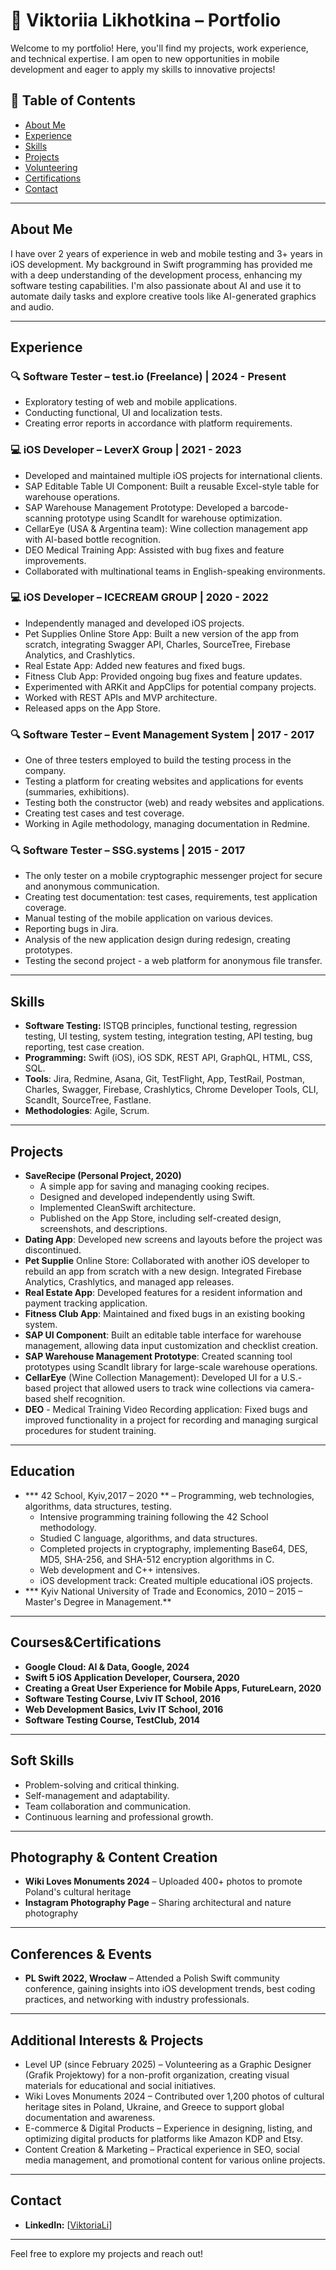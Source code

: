 # 📌 Viktoriia Likhotkina – Portfolio

Welcome to my portfolio! Here, you'll find my projects, work experience, and technical expertise. I am open to new opportunities in mobile development and eager to apply my skills to innovative projects!

## 📜 Table of Contents
- [About Me](#about-me)
- [Experience](#experience)
- [Skills](#skills)
- [Projects](#projects)
- [Volunteering](#volunteering)
- [Certifications](#certifications)
- [Contact](#contact)

---

## About Me
I have over 2 years of experience in web and mobile testing and 3+ years in iOS development. My background in Swift programming has provided me with a deep understanding of the development process, enhancing my software testing capabilities. I'm also passionate about AI and use it to automate daily tasks and explore creative tools like AI-generated graphics and audio.

---

## Experience
### 🔍 Software Tester – test.io (Freelance) | 2024 - Present
- Exploratory testing of web and mobile applications.
- Conducting functional, UI and localization tests.
- Creating error reports in accordance with platform requirements.

### 💻 iOS Developer – LeverX Group | 2021 - 2023
- Developed and maintained multiple iOS projects for international clients.
- SAP Editable Table UI Component: Built a reusable Excel-style table for warehouse operations.
- SAP Warehouse Management Prototype: Developed a barcode-scanning prototype using ScandIt for warehouse optimization.
- CellarEye (USA & Argentina team): Wine collection management app with AI-based bottle recognition.
- DEO Medical Training App: Assisted with bug fixes and feature improvements.
- Collaborated with multinational teams in English-speaking environments.

### 💻 iOS Developer – ICECREAM GROUP | 2020 - 2022
- Independently managed and developed iOS projects.
- Pet Supplies Online Store App: Built a new version of the app from scratch, integrating Swagger API, Charles, SourceTree, Firebase Analytics, and Crashlytics.
- Real Estate App: Added new features and fixed bugs.
- Fitness Club App: Provided ongoing bug fixes and feature updates.
- Experimented with ARKit and AppClips for potential company projects.
- Worked with REST APIs and MVP architecture.
- Released apps on the App Store.

### 🔍 Software Tester – Event Management System | 2017 - 2017
- One of three testers employed to build the testing process in the company.
- Testing a platform for creating websites and applications for events (summaries, exhibitions).
- Testing both the constructor (web) and ready websites and applications.
- Creating test cases and test coverage.
- Working in Agile methodology, managing documentation in Redmine.

### 🔍 Software Tester – SSG.systems | 2015 - 2017
- The only tester on a mobile cryptographic messenger project for secure and anonymous communication.
- Creating test documentation: test cases, requirements, test application coverage.
- Manual testing of the mobile application on various devices.
- Reporting bugs in Jira.
- Analysis of the new application design during redesign, creating prototypes.
- Testing the second project - a web platform for anonymous file transfer.

---

## Skills
- **Software Testing:** ISTQB principles, functional testing, regression testing, UI testing, system testing, integration testing, API testing, bug reporting, test case creation.
- **Programming:** Swift (iOS), iOS SDK, REST API, GraphQL, HTML, CSS, SQL.
- **Tools**: Jira, Redmine, Asana, Git, TestFlight, App, TestRail, Postman, Charles, Swagger, Firebase, Crashlytics, Chrome Developer Tools, CLI, ScandIt, SourceTree, Fastlane.
- **Methodologies**: Agile, Scrum.

---

## Projects
- **SaveRecipe (Personal Project, 2020)**
  * A simple app for saving and managing cooking recipes.
  * Designed and developed independently using Swift.
  * Implemented CleanSwift architecture.
  * Published on the App Store, including self-created design, screenshots, and descriptions.
- **Dating App**: Developed new screens and layouts before the project was discontinued.
- **Pet Supplie** Online Store: Collaborated with another iOS developer to rebuild an app from scratch with a new design. Integrated Firebase Analytics, Crashlytics, and managed app releases.
- **Real Estate App**: Developed features for a resident information and payment tracking application.
- **Fitness Club App**: Maintained and fixed bugs in an existing booking system.
- **SAP UI Component**: Built an editable table interface for warehouse management, allowing data input customization and checklist creation.
- **SAP Warehouse Management Prototype**: Created scanning tool prototypes using ScandIt library for large-scale warehouse operations.
- **CellarEye** (Wine Collection Management): Developed UI for a U.S.-based project that allowed users to track wine collections via camera-based shelf recognition.
- **DEO** - Medical Training Video Recording application: Fixed bugs and improved functionality in a project for recording and managing surgical procedures for student training.

---

## Education
- *** 42 School, Kyiv,2017 – 2020 ** – Programming, web technologies, algorithms, data structures, testing.
  * Intensive programming training following the 42 School methodology.
  * Studied C language, algorithms, and data structures.
  * Completed projects in cryptography, implementing Base64, DES, MD5, SHA-256, and SHA-512 encryption algorithms in C.
  * Web development and C++ intensives.
  * iOS development track: Created multiple educational iOS projects.
- *** Kyiv National University of Trade and Economics, 2010 – 2015 – Master's Degree in Management.**

---

## Courses&Certifications
- **Google Cloud: AI & Data, Google, 2024**
- **Swift 5 iOS Application Developer, Coursera, 2020**
- **Creating a Great User Experience for Mobile Apps, FutureLearn, 2020**
- **Software Testing Course, Lviv IT School, 2016**
- **Web Development Basics, Lviv IT School, 2016**
- **Software Testing Course, TestClub, 2014**

---

## Soft Skills
- Problem-solving and critical thinking.
- Self-management and adaptability.
- Team collaboration and communication.
- Continuous learning and professional growth.

---

## Photography & Content Creation
- **Wiki Loves Monuments 2024** – Uploaded 400+ photos to promote Poland's cultural heritage
- **Instagram Photography Page** – Sharing architectural and nature photography

---

##  Conferences & Events
- **PL Swift 2022, Wrocław** – Attended a Polish Swift community conference, gaining insights into iOS development trends, best coding practices, and networking with industry professionals.

---

## Additional Interests & Projects
- Level UP (since February 2025) – Volunteering as a Graphic Designer (Grafik Projektowy) for a non-profit organization, creating visual materials for educational and social initiatives.
- Wiki Loves Monuments 2024 – Contributed over 1,200 photos of cultural heritage sites in Poland, Ukraine, and Greece to support global documentation and awareness.
- E-commerce & Digital Products – Experience in designing, listing, and optimizing digital products for platforms like Amazon KDP and Etsy.
- Content Creation & Marketing – Practical experience in SEO, social media management, and promotional content for various online projects.

---

## Contact
- **LinkedIn:** [[ViktoriaLi](https://www.linkedin.com/in/viktoriali/)]

---

Feel free to explore my projects and reach out!
